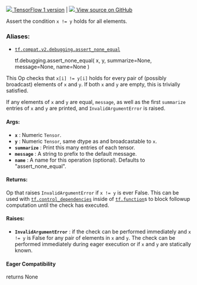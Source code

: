 [ ![](https://tensorflow.google.cn/images/tf_logo_32px.png) TensorFlow 1
version](/versions/r1.15/api_docs/python/tf/debugging/assert_none_equal) |  [
![](https://tensorflow.google.cn/images/GitHub-Mark-32px.png) View source on
GitHub
](https://github.com/tensorflow/tensorflow/blob/r2.0/tensorflow/python/ops/check_ops.py#L565-L600)  
  
  
Assert the condition `x != y` holds for all elements.

### Aliases:

  * [`tf.compat.v2.debugging.assert_none_equal`](/api_docs/python/tf/debugging/assert_none_equal)

    
    
    tf.debugging.assert_none_equal(
        x,
        y,
        summarize=None,
        message=None,
        name=None
    )
    

This Op checks that `x[i] != y[i]` holds for every pair of (possibly
broadcast) elements of `x` and `y`. If both `x` and `y` are empty, this is
trivially satisfied.

If any elements of `x` and `y` are equal, `message`, as well as the first
`summarize` entries of `x` and `y` are printed, and `InvalidArgumentError` is
raised.

#### Args:

  * **`x`** : Numeric `Tensor`.
  * **`y`** : Numeric `Tensor`, same dtype as and broadcastable to `x`.
  * **`summarize`** : Print this many entries of each tensor.
  * **`message`** : A string to prefix to the default message.
  * **`name`** : A name for this operation (optional). Defaults to "assert_none_equal".

#### Returns:

Op that raises `InvalidArgumentError` if `x != y` is ever False. This can be
used with
[`tf.control_dependencies`](https://tensorflow.google.cn/api_docs/python/tf/control_dependencies)
inside of
[`tf.function`](https://tensorflow.google.cn/api_docs/python/tf/function)s to
block followup computation until the check has executed.

#### Raises:

  * **`InvalidArgumentError`** : if the check can be performed immediately and `x != y` is False for any pair of elements in `x` and `y`. The check can be performed immediately during eager execution or if `x` and `y` are statically known.

#### Eager Compatibility

returns None

